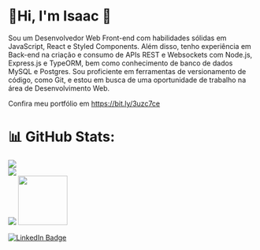 # 💫Hi, I'm Isaac 👋

Sou um Desenvolvedor Web Front-end com habilidades sólidas em JavaScript, React e Styled Components. Além disso, tenho experiência em Back-end na criação e consumo de APIs REST e Websockets com Node.js, Express.js e TypeORM, bem como conhecimento de banco de dados MySQL e Postgres. Sou proficiente em ferramentas de versionamento de código, como Git, e estou em busca de uma oportunidade de trabalho na área de Desenvolvimento Web.

Confira meu portfólio em https://bit.ly/3uzc7ce

<!--
**isaac-goncalves/isaac-goncalves** is a ✨ _special_ ✨ repository because its `README.md` (this file) appears on your GitHub profile.

Here are some ideas to get you started:

- 🔭 I’m currently working on ...
- 🌱 I’m currently learning ...
- 👯 I’m looking to collaborate on ...
- 🤔 I’m looking for help with ...
- 💬 Ask me about ...
- 📫 How to reach me: ...
- 😄 Pronouns: ...
- ⚡ Fun fact: ...
-->

<!-- [![GitHub Streak](http://github-readme-streak-stats.herokuapp.com?user=isaac-goncalves&theme=dark&background=000000)](https://git.io/streak-stats) -->

# 📊 GitHub Stats:
![](https://github-readme-stats.vercel.app/api?username=isaac-goncalves&theme=blue-green&hide_border=false&include_all_commits=false&count_private=false)<br/>
![](https://github-readme-streak-stats.herokuapp.com/?user=isaac-goncalves&theme=blue-green&hide_border=false)<br/>
![](https://github-readme-stats.vercel.app/api/top-langs/?username=isaac-goncalves&theme=blue-green&hide_border=false&include_all_commits=false&count_private=false&layout=compact)
<img src="https://media.giphy.com/media/M9gbBd9nbDrOTu1Mqx/giphy.gif" width="100"/>

</div>
<a href="https://www.linkedin.com/in/isaac-correia-gon%C3%A7alves-4a7375138/">
    <img src="https://img.shields.io/badge/LinkedIn-blue?style=for-the-badge&logo=linkedin&logoColor=white" alt="LinkedIn Badge"/>
  </a>

